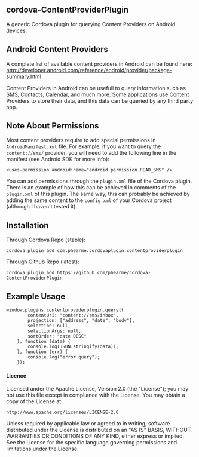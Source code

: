 ## cordova-ContentProviderPlugin

A generic Cordova plugin for querying Content Providers on Android devices.

## Android Content Providers

A complete list of available content providers in Android can be found here:
http://developer.android.com/reference/android/provider/package-summary.html

Content Providers in Android can be usefull to query information such as SMS, Contacts, Calendar, and much more. Some applications use Content Providers to store their data, and this data can be queried by any third party app.

## Note About Permissions

Most content providers require to add special permissions in `AndroidManifest.xml` file. For example, if you want to query the `content://sms/` provider, you will need to add the following line in the manifest (see Android SDK for more info):

    <uses-permission android:name="android.permission.READ_SMS" />

You can add permissions through the `plugin.xml` file of the Cordova plugin. There is an example of how this can be achieved in comments of the `plugin.xml` of this plugin. The same way, this can probably be achieved by adding the same content to the `config.xml` of your Cordova project (although I haven't tested it).

## Installation

Through Cordova Repo (stable):

    cordova plugin add com.phearme.cordovaplugin.contentproviderplugin

Through Github Repo (latest):

    cordova plugin add https://github.com/phearme/cordova-ContentProviderPlugin

## Example Usage

    window.plugins.contentproviderplugin.query({
			contentUri: "content://sms/inbox",
			projection: ["address", "date", "body"],
			selection: null,
			selectionArgs: null,
			sortOrder: "date DESC"
		}, function (data) {
			console.log(JSON.stringify(data));
		}, function (err) {
			console.log("error query");
		});



#### Licence
Licensed under the Apache License, Version 2.0 (the "License");
you may not use this file except in compliance with the License.
You may obtain a copy of the License at

    http://www.apache.org/licenses/LICENSE-2.0

Unless required by applicable law or agreed to in writing, software
distributed under the License is distributed on an "AS IS" BASIS,
WITHOUT WARRANTIES OR CONDITIONS OF ANY KIND, either express or implied.
See the License for the specific language governing permissions and
limitations under the License.
